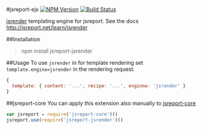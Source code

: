 #jsreport-ejs
[![NPM Version](http://img.shields.io/npm/v/jsreport-jsrender.svg?style=flat-square)](https://npmjs.com/package/jsreport-jsrender)
[![Build Status](https://travis-ci.org/jsreport/jsreport-jsrender.png?branch=master)](https://travis-ci.org/jsreport/jsreport-jsrender)

[jsrender](https://github.com/borismoore/jsrender) templating engine for jsreport. 
See the docs http://jsreport.net/learn/jsrender

##Installation
> npm install jsreport-jsrender

##Usage
To use `jsrender` in for template rendering set `template.engine=jsrender` in the rendering request.

```js
{
  template: { content: '...', recipe: '...', enginne: 'jsrender' }
}
```

##jsreport-core
You can apply this extension also manually to [jsreport-core](https://github.com/jsreport/jsreport-core)

```js
var jsreport = require('jsreport-core')()
jsreport.use(require('jsreport-jsrender')()
```
